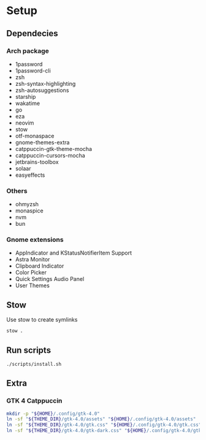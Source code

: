# Setup

## Dependecies

### Arch package

- 1password
- 1password-cli
- zsh
- zsh-syntax-highlighting
- zsh-autosuggestions
- starship
- wakatime
- go
- eza
- neovim
- stow
- otf-monaspace
- gnome-themes-extra
- catppuccin-gtk-theme-mocha
- catppuccin-cursors-mocha
- jetbrains-toolbox
- solaar
- easyeffects

### Others

- ohmyzsh
- monaspice
- nvm
- bun

### Gnome extensions

- AppIndicator and KStatusNotifierItem Support
- Astra Monitor
- Clipboard Indicator
- Color Picker
- Quick Settings Audio Panel
- User Themes

## Stow

Use stow to create symlinks

``` bash
stow .
```

## Run scripts

```bash
./scripts/install.sh
```

## Extra

### GTK 4 Catppuccin

```bash
mkdir -p "${HOME}/.config/gtk-4.0"
ln -sf "${THEME_DIR}/gtk-4.0/assets" "${HOME}/.config/gtk-4.0/assets"
ln -sf "${THEME_DIR}/gtk-4.0/gtk.css" "${HOME}/.config/gtk-4.0/gtk.css"
ln -sf "${THEME_DIR}/gtk-4.0/gtk-dark.css" "${HOME}/.config/gtk-4.0/gtk-dark.css"
```
